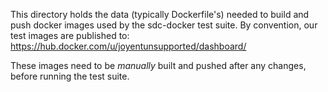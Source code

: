 This directory holds the data (typically Dockerfile's) needed to
build and push docker images used by the sdc-docker test suite.
By convention, our test images are published to:
    https://hub.docker.com/u/joyentunsupported/dashboard/

These images need to be *manually* built and pushed after any changes,
before running the test suite.
